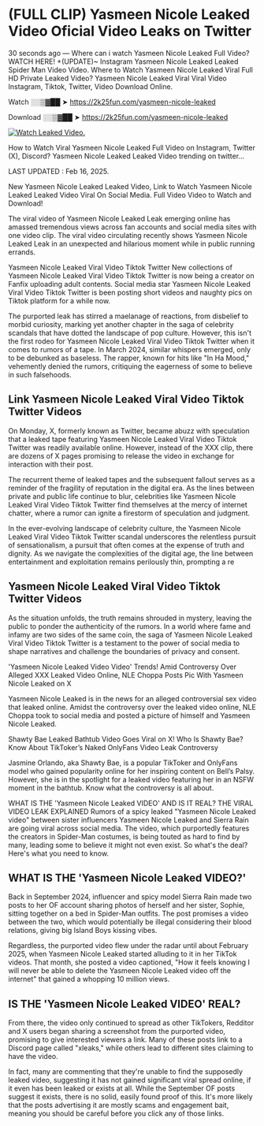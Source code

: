 # (FULL CLIP) Yasmeen Nicole Leaked Video Oficial Video Leaks on Twitter

30 seconds ago — Where can i watch Yasmeen Nicole Leaked Full Video? WATCH HERE! +(UPDATE)~ Instagram Yasmeen Nicole Leaked Leaked Spider Man Video Video. Where to Watch Yasmeen Nicole Leaked Viral Full HD Private Leaked Video? Yasmeen Nicole Leaked Viral Viral Video Instagram, Tiktok, Twitter, Video Download Online.

Watch ░░▒▓██ ➤ https://2k25fun.com/yasmeen-nicole-leaked

Download ░░▒▓██ ➤ https://2k25fun.com/yasmeen-nicole-leaked

[![Watch Leaked Video.](https://miro.medium.com/v2/resize:fit:828/format:webp/1*cilzJN44JGOrTw9NJCrNHA.gif "Watch Leaked Video")](https://2k25fun.com/yasmeen-nicole-leaked)

How to Watch Viral Yasmeen Nicole Leaked Full Video on Instagram, Twitter (X), Discord? Yasmeen Nicole Leaked Leaked Video trending on twitter...

LAST UPDATED : Feb 16, 2025.

New Yasmeen Nicole Leaked Leaked Video, Link to Watch Yasmeen Nicole Leaked Leaked Video Viral On Social Media. Full Video Video to Watch and Download!

The viral video of Yasmeen Nicole Leaked Leak emerging online has amassed tremendous views across fan accounts and social media sites with one video clip. The viral video circulating recently shows Yasmeen Nicole Leaked Leak in an unexpected and hilarious moment while in public running errands.

Yasmeen Nicole Leaked Viral Video Tiktok Twitter New collections of Yasmeen Nicole Leaked Viral Video Tiktok Twitter is now being a creator on Fanfix uploading adult contents. Social media star Yasmeen Nicole Leaked Viral Video Tiktok Twitter is been posting short videos and naughty pics on Tiktok platform for a while now.

The purported leak has stirred a maelanage of reactions, from disbelief to morbid curiosity, marking yet another chapter in the saga of celebrity scandals that have dotted the landscape of pop culture. However, this isn't the first rodeo for Yasmeen Nicole Leaked Viral Video Tiktok Twitter when it comes to rumors of a tape. In March 2024, similar whispers emerged, only to be debunked as baseless. The rapper, known for hits like "In Ha Mood," vehemently denied the rumors, critiquing the eagerness of some to believe in such falsehoods.

## Link Yasmeen Nicole Leaked Viral Video Tiktok Twitter Videos

On Monday, X, formerly known as Twitter, became abuzz with speculation that a leaked tape featuring Yasmeen Nicole Leaked Viral Video Tiktok Twitter was readily available online. However, instead of the XXX clip, there are dozens of X pages promising to release the video in exchange for interaction with their post.

The recurrent theme of leaked tapes and the subsequent fallout serves as a reminder of the fragility of reputation in the digital era. As the lines between private and public life continue to blur, celebrities like Yasmeen Nicole Leaked Viral Video Tiktok Twitter find themselves at the mercy of internet chatter, where a rumor can ignite a firestorm of speculation and judgment.

In the ever-evolving landscape of celebrity culture, the Yasmeen Nicole Leaked Viral Video Tiktok Twitter scandal underscores the relentless pursuit of sensationalism, a pursuit that often comes at the expense of truth and dignity. As we navigate the complexities of the digital age, the line between entertainment and exploitation remains perilously thin, prompting a re

##  Yasmeen Nicole Leaked Viral Video Tiktok Twitter Videos

As the situation unfolds, the truth remains shrouded in mystery, leaving the public to ponder the authenticity of the rumors. In a world where fame and infamy are two sides of the same coin, the saga of Yasmeen Nicole Leaked Viral Video Tiktok Twitter is a testament to the power of social media to shape narratives and challenge the boundaries of privacy and consent.

'Yasmeen Nicole Leaked Video Video' Trends! Amid Controversy Over Alleged XXX Leaked Video Online, NLE Choppa Posts Pic With Yasmeen Nicole Leaked on X

Yasmeen Nicole Leaked is in the news for an alleged controversial sex video that leaked online. Amidst the controversy over the leaked video online, NLE Choppa took to social media and posted a picture of himself and Yasmeen Nicole Leaked.

Shawty Bae Leaked Bathtub Video Goes Viral on X! Who Is Shawty Bae? Know About TikToker’s Naked OnlyFans Video Leak Controversy

Jasmine Orlando, aka Shawty Bae, is a popular TikToker and OnlyFans model who gained popularity online for her inspiring content on Bell’s Palsy. However, she is in the spotlight for a leaked video featuring her in an NSFW moment in the bathtub. Know what the controversy is all about.

WHAT IS THE 'Yasmeen Nicole Leaked VIDEO' AND IS IT REAL? THE VIRAL VIDEO LEAK EXPLAINED Rumors of a spicy leaked "Yasmeen Nicole Leaked video" between sister influencers Yasmeen Nicole Leaked and Sierra Rain are going viral across social media. The video, which purportedly features the creators in Spider-Man costumes, is being touted as hard to find by many, leading some to believe it might not even exist. So what's the deal? Here's what you need to know.

## WHAT IS THE 'Yasmeen Nicole Leaked VIDEO?'

Back in September 2024, influencer and spicy model Sierra Rain made two posts to her OF account sharing photos of herself and her sister, Sophie, sitting together on a bed in Spider-Man outfits. The post promises a video between the two, which would potentially be illegal considering their blood relations, giving big Island Boys kissing vibes.

Regardless, the purported video flew under the radar until about February 2025, when Yasmeen Nicole Leaked started alluding to it in her TikTok videos. That month, she posted a video captioned, "How it feels knowing I will never be able to delete the Yasmeen Nicole Leaked video off the internet" that gained a whopping 10 million views.

## IS THE 'Yasmeen Nicole Leaked VIDEO' REAL?

From there, the video only continued to spread as other TikTokers, Redditor and X users began sharing a screenshot from the purported video, promising to give interested viewers a link. Many of these posts link to a Discord page called "xleaks," while others lead to different sites claiming to have the video.

In fact, many are commenting that they're unable to find the supposedly leaked video, suggesting it has not gained significant viral spread online, if it even has been leaked or exists at all. While the September OF posts suggest it exists, there is no solid, easily found proof of this. It's more likely that the posts advertising it are mostly scams and engagement bait, meaning you should be careful before you click any of those links.